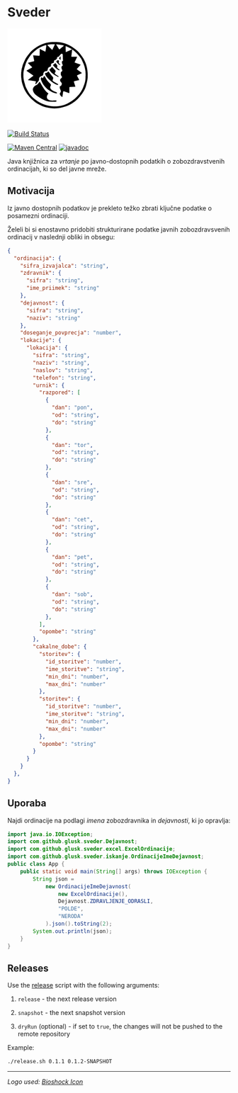 # Sveder

![Logo](logo.png)

[![Build Status](https://travis-ci.com/Glusk/sveder.svg?branch=master)](https://travis-ci.com/Glusk/sveder)

[![Maven Central](https://maven-badges.herokuapp.com/maven-central/com.github.glusk/sveder/badge.svg)](https://maven-badges.herokuapp.com/maven-central/com.github.glusk/sveder)
[![javadoc](https://javadoc.io/badge2/com.github.glusk/sveder/javadoc.svg)](https://javadoc.io/doc/com.github.glusk/sveder)

Java knjižnica za *vrtanje* po javno-dostopnih podatkih o zobozdravstvenih
ordinacijah, ki so del javne mreže.

## Motivacija

Iz javno dostopnih podatkov je prekleto težko zbrati ključne podatke o posamezni ordinaciji.

Želeli bi si enostavno  pridobiti strukturirane podatke javnih zobozdravsvenih ordinacij
v naslednji obliki in obsegu:

``` json
{
  "ordinacija": {
    "sifra_izvajalca": "string",
    "zdravnik": {
      "sifra": "string",
      "ime_priimek": "string"
    },
    "dejavnost": {
      "sifra": "string",
      "naziv": "string"
    },
    "doseganje_povprecja": "number",
    "lokacije": {
      "lokacija": {
        "sifra": "string",
        "naziv": "string",
        "naslov": "string",
        "telefon": "string",
        "urnik": {
          "razpored": [
            {
              "dan": "pon",
              "od": "string",
              "do": "string"
            },
            {
              "dan": "tor",
              "od": "string",
              "do": "string"
            },
            {
              "dan": "sre",
              "od": "string",
              "do": "string"
            },
            {
              "dan": "cet",
              "od": "string",
              "do": "string"
            },
            {
              "dan": "pet",
              "od": "string",
              "do": "string"
            },
            {
              "dan": "sob",
              "od": "string",
              "do": "string"
            },
          ],
          "opombe": "string"
        },
        "cakalne_dobe": {
          "storitev": {
            "id_storitve": "number",
            "ime_storitve": "string",
            "min_dni": "number",
            "max_dni": "number"
          },
          "storitev": {
            "id_storitve": "number",
            "ime_storitve": "string",
            "min_dni": "number",
            "max_dni": "number"
          },
          "opombe": "string"
        }
      }
    }
  },
}
```

## Uporaba

Najdi ordinacije na podlagi *imena* zobozdravnika in *dejavnosti*, ki jo opravlja:

``` java
import java.io.IOException;
import com.github.glusk.sveder.Dejavnost;
import com.github.glusk.sveder.excel.ExcelOrdinacije;
import com.github.glusk.sveder.iskanje.OrdinacijeImeDejavnost;
public class App {
    public static void main(String[] args) throws IOException {
        String json =
            new OrdinacijeImeDejavnost(
                new ExcelOrdinacije(),
                Dejavnost.ZDRAVLJENJE_ODRASLI,
                "POLDE",
                "NERODA"
            ).json().toString(2);
        System.out.println(json);
    }
}
```

## Releases

Use the [release](./release.sh) script with the following arguments:

1.  `release` - the next release version

2.  `snapshot` - the next snapshot version

3.  `dryRun` (optional) - if set to `true`, the changes will not be pushed
   to the remote repository

Example:

``` bash
./release.sh 0.1.1 0.1.2-SNAPSHOT
```
---

*Logo used: <a href="https://vectorified.com/bioshock-icon">Bioshock Icon</a>*
